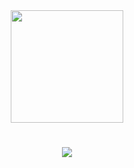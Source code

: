 <div align="center" >
  <img width="180" src="https://user-images.githubusercontent.com/57417305/82011586-ccbeee80-964b-11ea-949a-45da755b641b.png" />
</div>
<h1></h2>
<div  align="center">
  <img margin-top="20px" width="" src="https://user-images.githubusercontent.com/57417305/82046959-52608f80-9688-11ea-8a4a-83d6716fbb8b.gif" />
</div>